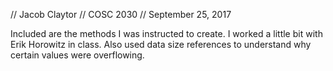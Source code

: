// Jacob Claytor
// COSC 2030
// September 25, 2017

Included are the methods I was instructed to create. I worked a little bit with Erik Horowitz in class.
Also used data size references to understand why certain values were overflowing.